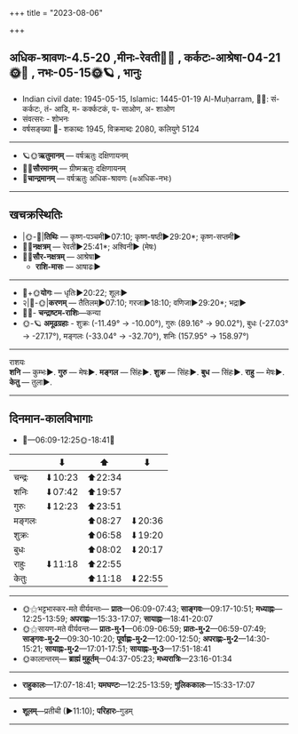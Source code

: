 +++
title = "2023-08-06"

+++
## अधिक-श्रावणः-4.5-20  ,मीनः-रेवती🌛🌌  ,  कर्कटः-आश्रेषा-04-21🌞🌌  ,  नभः-05-15🌞🪐  , भानुः
- Indian civil date: 1945-05-15, Islamic: 1445-01-19 Al-Muḥarram, 🌌🌞: सं- कर्कटः, तं- आडि, म- कर्क्कटकं, प- साओण, अ- शाओण
- संवत्सरः - शोभनः
- वर्षसङ्ख्या 🌛- शकाब्दः 1945, विक्रमाब्दः 2080, कलियुगे 5124
___________________
- 🪐🌞**ऋतुमानम्** — वर्षऋतुः दक्षिणायनम्
- 🌌🌞**सौरमानम्** — ग्रीष्मऋतुः दक्षिणायनम्
- 🌛**चान्द्रमानम्** — वर्षऋतुः अधिक-श्रावणः (≈अधिक-नभः)
___________________


## खचक्रस्थितिः
- |🌞-🌛|**तिथिः** — कृष्ण-पञ्चमी►07:10; कृष्ण-षष्ठी►29:20*; कृष्ण-सप्तमी►  
- 🌌🌛**नक्षत्रम्** — रेवती►25:41*; अश्विनी► (मेषः)  
- 🌌🌞**सौर-नक्षत्रम्** — आश्रेषा►  
  - **राशि-मासः** — आषाढः► 
___________________
- 🌛+🌞**योगः** — धृतिः►20:22; शूलः►  
- २|🌛-🌞|**करणम्** — तैतिलम्►07:10; गरजा►18:10; वणिजा►29:20*; भद्रा►  
- 🌌🌛- **चन्द्राष्टम-राशिः**—कन्या  
- 🌞-🪐 **अमूढग्रहाः** - शुक्रः (-11.49° → -10.00°), गुरुः (89.16° → 90.02°), बुधः (-27.03° → -27.17°), मङ्गलः (-33.04° → -32.70°), शनिः (157.95° → 158.97°)
___________________
राशयः  
**शनि** — कुम्भः►. **गुरु** — मेषः►. **मङ्गल** — सिंहः►. **शुक्र** — सिंहः►. **बुध** — सिंहः►. **राहु** — मेषः►. **केतु** — तुला►. 
___________________


## दिनमान-कालविभागाः
- 🌅—06:09-12:25🌞-18:41🌇  

|      |⬇     |⬆     |⬇     |
|------|-----|-----|------|
|चन्द्रः|⬇10:23 |⬆22:34 |     |
|शनिः   |⬇07:42 |⬆19:57 |     |
|गुरुः  |⬇12:23 |⬆23:51 |     |
|मङ्गलः |     |⬆08:27 |⬇20:36 |
|शुक्रः |     |⬆06:58 |⬇19:20 |
|बुधः   |     |⬆08:02 |⬇20:17 |
|राहुः  |⬇11:18 |⬆22:55 |     |
|केतुः  |     |⬆11:18 |⬇22:55 |
___________________
- 🌞⚝भट्टभास्कर-मते वीर्यवन्तः— **प्रातः**—06:09-07:43; **साङ्गवः**—09:17-10:51; **मध्याह्नः**—12:25-13:59; **अपराह्णः**—15:33-17:07; **सायाह्नः**—18:41-20:07  
- 🌞⚝सायण-मते वीर्यवन्तः— **प्रातः-मु॰1**—06:09-06:59; **प्रातः-मु॰2**—06:59-07:49; **साङ्गवः-मु॰2**—09:30-10:20; **पूर्वाह्णः-मु॰2**—12:00-12:50; **अपराह्णः-मु॰2**—14:30-15:21; **सायाह्नः-मु॰2**—17:01-17:51; **सायाह्नः-मु॰3**—17:51-18:41  
- 🌞कालान्तरम्— **ब्राह्मं मुहूर्तम्**—04:37-05:23; **मध्यरात्रिः**—23:16-01:34  
___________________
- **राहुकालः**—17:07-18:41; **यमघण्टः**—12:25-13:59; **गुलिककालः**—15:33-17:07  
___________________
- **शूलम्**—प्रतीची (►11:10); **परिहारः**–गुडम्  
___________________
